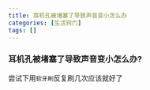 ```yaml
---
title: 耳机孔被堵塞了导致声音变小怎么办
categories: [生活窍门]
tags: []
---
```


### 耳机孔被堵塞了导致声音变小怎么办?

尝试下用`软牙刷`反复刷几次应该就好了
